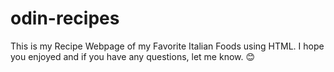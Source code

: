 # odin-recipes
This is my Recipe Webpage of my Favorite Italian Foods using HTML.
I hope you enjoyed and if you have any questions, let me know. 😊